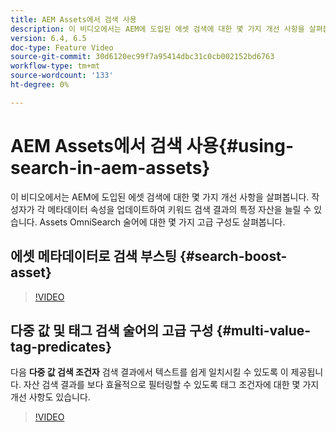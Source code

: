```yaml
---
title: AEM Assets에서 검색 사용
description: 이 비디오에서는 AEM에 도입된 에셋 검색에 대한 몇 가지 개선 사항을 살펴봅니다. 작성자가 각 메타데이터 속성을 업데이트하여 키워드 검색 결과의 특정 자산을 늘릴 수 있습니다. Assets OmniSearch 술어에 대한 몇 가지 고급 구성도 살펴봅니다.
version: 6.4, 6.5
doc-type: Feature Video
source-git-commit: 30d6120ec99f7a95414dbc31c0cb002152bd6763
workflow-type: tm+mt
source-wordcount: '133'
ht-degree: 0%

---
```



# AEM Assets에서 검색 사용{#using-search-in-aem-assets}

이 비디오에서는 AEM에 도입된 에셋 검색에 대한 몇 가지 개선 사항을 살펴봅니다. 작성자가 각 메타데이터 속성을 업데이트하여 키워드 검색 결과의 특정 자산을 늘릴 수 있습니다. Assets OmniSearch 술어에 대한 몇 가지 고급 구성도 살펴봅니다.

## 에셋 메타데이터로 검색 부스팅 {#search-boost-asset}

>[!VIDEO](https://video.tv.adobe.com/v/16766?quality=12&learn=on)

## 다중 값 및 태그 검색 술어의 고급 구성 {#multi-value-tag-predicates}

다음 **다중 값 검색 조건자** 검색 결과에서 텍스트를 쉽게 일치시킬 수 있도록 이 제공됩니다. 자산 검색 결과를 보다 효율적으로 필터링할 수 있도록 태그 조건자에 대한 몇 가지 개선 사항도 있습니다.

>[!VIDEO](https://video.tv.adobe.com/v/16457?quality=12&learn=on)
